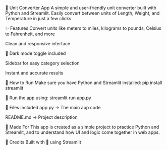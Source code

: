 🔄 Unit Converter App
A simple and user-friendly unit converter built with Python and Streamlit.
Easily convert between units of Length, Weight, and Temperature in just a few clicks.

✨ Features
Convert units like meters to miles, kilograms to pounds, Celsius to Fahrenheit, and more

Clean and responsive interface

🌙 Dark mode toggle included

Sidebar for easy category selection

Instant and accurate results


🚀 How to Run
Make sure you have Python and Streamlit installed:
pip install streamlit

🚀 Run the app using:
streamlit run app.py

📁 Files Included
app.py → The main app code

README.md → Project description

🧠 Made For
This app is created as a simple project to practice Python and Streamlit, and to understand how UI and logic come together in web apps.

🙌 Credits
Built with 💙 using Streamlit


